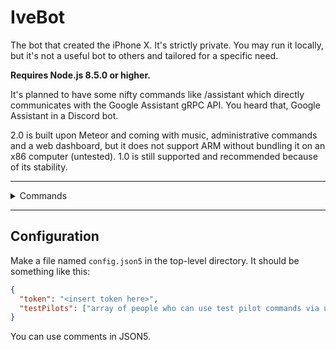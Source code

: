 # IveBot

The bot that created the iPhone X. It's strictly private. You may run it locally,  but it's not a useful bot to others and tailored for a specific need.

**Requires Node.js 8.5.0 or higher.**

It's planned to have some nifty commands like /assistant which directly communicates with the Google Assistant gRPC API. You heard that, Google Assistant in a Discord bot.

2.0 is built upon Meteor and coming with music, administrative commands and a web dashboard, but it does not support ARM without bundling it on an x86 computer (untested). 1.0 is still supported and recommended because of its stability.

<hr />
<details><summary>Commands</summary>

<br />

- `/help` and `/halp`
- `/gunfight`
- `/choose`
- `/reverse`
- `/8ball`
- `/repeat` for test pilots
- `/request`
- `/urban`
- `/cat` and `/dog`
- `/say`
- `/version`, `/ping` and `/about`

</details>
<hr />

## Configuration

Make a file named `config.json5` in the top-level directory. It should be something like this:

```json
{
  "token": "<insert token here>",
  "testPilots": ["array of people who can use test pilot commands via user ID"]
}
```

You can use comments in JSON5.

